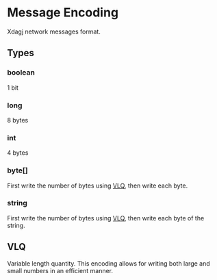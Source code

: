 # Message Encoding
Xdagj network messages format.

## Types

### boolean
1 bit

### long
8 bytes

### int
4 bytes 

### byte[]
First write the number of bytes using [VLQ](https://en.wikipedia.org/wiki/Variable-length_quantity), then write each byte.

### string
First write the number of bytes using [VLQ](https://en.wikipedia.org/wiki/Variable-length_quantity), then write each byte of the string.

## VLQ
Variable length quantity.  This encoding allows for writing both large and small numbers in an efficient manner.